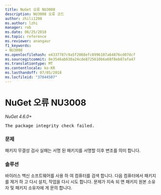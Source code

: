 ```yaml
---
title: NuGet 오류 NU3008
description: NU3008 오류 코드
author: zhili1208
ms.author: lzhi
manager: rob
ms.date: 06/25/2018
ms.topic: reference
ms.reviewer: anangaur
f1_keywords:
- NU3008
ms.openlocfilehash: e4337787c9a5f2868efc8996107a64876cd07dcf
ms.sourcegitcommit: 8e3546ab630a24cde8725610b6a68f8eb87afa47
ms.translationtype: MT
ms.contentlocale: ko-KR
ms.lasthandoff: 07/05/2018
ms.locfileid: "37844507"
---
```

# <a name="nuget-error-nu3008"></a>NuGet 오류 NU3008

*NuGet 4.6.0+*

<pre>The package integrity check failed.</pre>

### <a name="issue"></a>문제
패키지 무결성 검사 실패는 서명 된 패키지를 서명할 이후 변조를 의미 합니다.

### <a name="solution"></a>솔루션
바이러스 백신 소프트웨어를 사용 하 여 컴퓨터를 검색 합니다. 다음 컴퓨터에서 패키지를 제거 하 고 다시 설치, 작업을 다시 시도 합니다. 문제가 지속 되 면 패키지 원본 소유자 및 패키지 소유자에 게 문의 합니다.